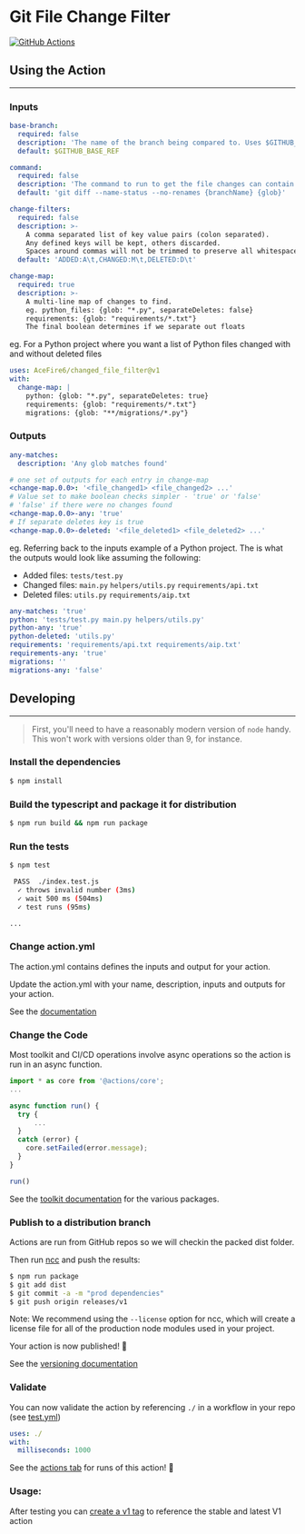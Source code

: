 # Git File Change Filter
[![GitHub Actions](https://github.com/AceFire6/changed_file_filter/actions/workflows/test_simcontrol.yml/badge.svg)](https://github.com/AceFire6/changed_file_filter/actions/workflows/test.yml/badge.svg)

## Using the Action

---

### Inputs
```yaml
base-branch:
  required: false
  description: 'The name of the branch being compared to. Uses $GITHUB_BASE_REF if not set'
  default: $GITHUB_BASE_REF

command:
  required: false
  description: 'The command to run to get the file changes can contain {glob} and {branchName} to specify replacements'
  default: 'git diff --name-status --no-renames {branchName} {glob}'

change-filters:
  required: false
  description: >-
    A comma separated list of key value pairs (colon separated).
    Any defined keys will be kept, others discarded.
    Spaces around commas will not be trimmed to preserve all whitespace.
  default: 'ADDED:A\t,CHANGED:M\t,DELETED:D\t'

change-map:
  required: true
  description: >-
    A multi-line map of changes to find.
    eg. python_files: {glob: "*.py", separateDeletes: false}
    requirements: {glob: "requirements/*.txt"}
    The final boolean determines if we separate out floats
```

eg. For a Python project where you want a list of Python files changed with and without deleted files
```yaml
uses: AceFire6/changed_file_filter@v1
with:
  change-map: |
    python: {glob: "*.py", separateDeletes: true}
    requirements: {glob: "requirements/*.txt"}
    migrations: {glob: "**/migrations/*.py"}
```

### Outputs
```yaml
any-matches:
  description: 'Any glob matches found'

# one set of outputs for each entry in change-map
<change-map.0.0>: '<file_changed1> <file_changed2> ...'
# Value set to make boolean checks simpler - 'true' or 'false'
# 'false' if there were no changes found
<change-map.0.0>-any: 'true'
# If separate deletes key is true
<change-map.0.0>-deleted: '<file_deleted1> <file_deleted2> ...'
```

eg. Referring back to the inputs example of a Python project. 
The is what the outputs would look like assuming the following:

* Added files: `tests/test.py`
* Changed files: `main.py` `helpers/utils.py` `requirements/api.txt`
* Deleted files: `utils.py` `requirements/aip.txt`

```yaml
any-matches: 'true'
python: 'tests/test.py main.py helpers/utils.py'
python-any: 'true'
python-deleted: 'utils.py'
requirements: 'requirements/api.txt requirements/aip.txt'
requirements-any: 'true'
migrations: ''
migrations-any: 'false'
```

## Developing

---

> First, you'll need to have a reasonably modern version of `node` handy. This won't work with versions older than 9, for instance.

### Install the dependencies  
```bash
$ npm install
```

### Build the typescript and package it for distribution
```bash
$ npm run build && npm run package
```

### Run the tests  
```bash
$ npm test

 PASS  ./index.test.js
  ✓ throws invalid number (3ms)
  ✓ wait 500 ms (504ms)
  ✓ test runs (95ms)

...
```

### Change action.yml

The action.yml contains defines the inputs and output for your action.

Update the action.yml with your name, description, inputs and outputs for your action.

See the [documentation](https://help.github.com/en/articles/metadata-syntax-for-github-actions)

### Change the Code

Most toolkit and CI/CD operations involve async operations so the action is run in an async function.

```javascript
import * as core from '@actions/core';
...

async function run() {
  try { 
      ...
  } 
  catch (error) {
    core.setFailed(error.message);
  }
}

run()
```

See the [toolkit documentation](https://github.com/actions/toolkit/blob/master/README.md#packages) for the various packages.

### Publish to a distribution branch

Actions are run from GitHub repos so we will checkin the packed dist folder. 

Then run [ncc](https://github.com/zeit/ncc) and push the results:
```bash
$ npm run package
$ git add dist
$ git commit -a -m "prod dependencies"
$ git push origin releases/v1
```

Note: We recommend using the `--license` option for ncc, which will create a license file for all of the production node modules used in your project.

Your action is now published! :rocket: 

See the [versioning documentation](https://github.com/actions/toolkit/blob/master/docs/action-versioning.md)

### Validate

You can now validate the action by referencing `./` in a workflow in your repo (see [test.yml](.github/workflows/test.yml))

```yaml
uses: ./
with:
  milliseconds: 1000
```

See the [actions tab](https://github.com/actions/typescript-action/actions) for runs of this action! :rocket:

### Usage:

After testing you can [create a v1 tag](https://github.com/actions/toolkit/blob/master/docs/action-versioning.md) to reference the stable and latest V1 action
